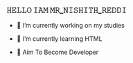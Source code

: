 ### 𝙷𝙴𝙻𝙻𝙾 𝙸𝙰𝙼 𝙼𝚁_𝙽𝙸𝚂𝙷𝙸𝚃𝙷_𝚁𝙴𝙳𝙳𝙸

- 🔭 I’m currently working on my studies

- 🌱 I’m currently learning HTML

- 📌 Aim To Become Developer 










